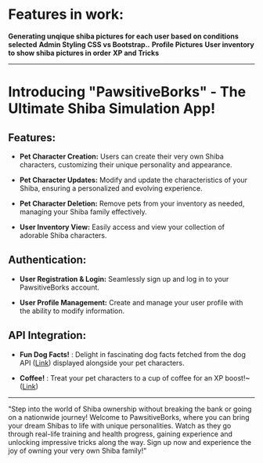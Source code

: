 
# Features in work:

**Generating unqique shiba pictures for each user based on conditions selected**
**Admin Styling CSS vs Bootstrap..**
**Profile Pictures**
**User inventory to show shiba pictures in order**
**XP and Tricks**

------

# Introducing "PawsitiveBorks" - The Ultimate Shiba Simulation App!

## Features:

- **Pet Character Creation:** Users can create their very own Shiba characters, customizing their unique personality and appearance.

- **Pet Character Updates:** Modify and update the characteristics of your Shiba, ensuring a personalized and evolving experience.

- **Pet Character Deletion:** Remove pets from your inventory as needed, managing your Shiba family effectively.

- **User Inventory View:** Easily access and view your collection of adorable Shiba characters.

## Authentication:

- **User Registration & Login:** Seamlessly sign up and log in to your PawsitiveBorks account.

- **User Profile Management:** Create and manage your user profile with the ability to modify information.

## API Integration:

- **Fun Dog Facts!** : Delight in fascinating dog facts fetched from the dog API ([Link](https://kinduff.github.io/dog-api/)) displayed alongside your pet characters.

- **Coffee!** : Treat your pet characters to a cup of coffee for an XP boost!~([Link](https://coffee.alexflipnote.dev/))

---

"Step into the world of Shiba ownership without breaking the bank or going on a nationwide journey! Welcome to PawsitiveBorks, where you can bring your dream Shibas to life with unique personalities. Watch as they go through real-life training and health progress, gaining experience and unlocking impressive tricks along the way. Sign up now and experience the joy of owning your very own Shiba family!"
